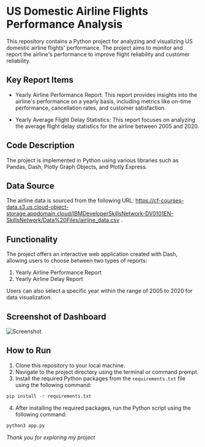 # US Domestic Airline Flights Performance Analysis

This repository contains a Python project for analyzing and visualizing US domestic airline flights' performance. The project aims to monitor and report the airline's performance to improve flight reliability and customer reliability.

## Key Report Items

- Yearly Airline Performance Report: This report provides insights into the airline's performance on a yearly basis, including metrics like on-time performance, cancellation rates, and customer satisfaction.

- Yearly Average Flight Delay Statistics: This report focuses on analyzing the average flight delay statistics for the airline between 2005 and 2020.

## Code Description

The project is implemented in Python using various libraries such as Pandas, Dash, Plotly Graph Objects, and Plotly Express.

## Data Source

The airline data is sourced from the following URL: https://cf-courses-data.s3.us.cloud-object-storage.appdomain.cloud/IBMDeveloperSkillsNetwork-DV0101EN-SkillsNetwork/Data%20Files/airline_data.csv .

## Functionality

The project offers an interactive web application created with Dash, allowing users to choose between two types of reports:
1. Yearly Airline Performance Report
2. Yearly Airline Delay Report

Users can also select a specific year within the range of 2005 to 2020 for data visualization.

## Screenshot of Dashboard

![Screenshot](https://github.com/Nawaf-Code/US-Domestic-Airline-Performance-Analysis-2005-to-2020/assets/98234284/a2db1a85-1df6-4141-b490-ef1a690a78d6)

## How to Run

1. Clone this repository to your local machine.
2. Navigate to the project directory using the terminal or command prompt.
3. Install the required Python packages from the `requirements.txt` file using the following command:
```sh
pip install -r requirements.txt
```
4. After installing the required packages, run the Python script using the following command:
```sh
python3 app.py
```
*Thank you for exploring my project*
